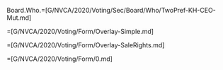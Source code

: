 Board.Who.=[G/NVCA/2020/Voting/Sec/Board/Who/TwoPref-KH-CEO-Mut.md]

=[G/NVCA/2020/Voting/Form/Overlay-Simple.md]

=[G/NVCA/2020/Voting/Form/Overlay-SaleRights.md]

=[G/NVCA/2020/Voting/Form/0.md]

